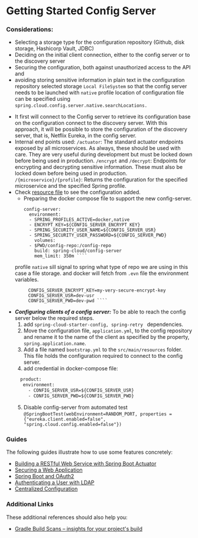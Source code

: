 # Getting Started Config Server
### Considerations:

- Selecting a storage type for the configuration repository (Github, disk storage, Hashicorp Vault, JDBC)
- Deciding on the initial client connection, either to the config server or to the discovery server
- Securing the configuration, both against unauthorized access to the API and
- avoiding storing sensitive information in plain text in the configuration repository
  selected storage ``Local FileSystem`` so that the config server needs to be launched with ``native`` profile
  location of configuration file can be specified using ``spring.cloud.config.server.native.searchLocations.``

* It first will connect to the Config server to retrieve its configuration base on the configuration connect to
  the discovery server. With this approach, it will be possible to store the configuration of the discovery server,
  that is, Netflix Eureka, in the config server.
* Internal end points used: ``/actuator``: The standard actuator endpoints exposed by all microservices.
  As always, these should be used with care. They are very useful during development but must be locked down before being used in production.
  ``/encrypt`` and ``/decrypt``: Endpoints for encrypting and decrypting sensitive information. These must also be locked down before being used in production.
  ``/{microservice}/{profile}``: Returns the configuration for the specified microservice and the specified Spring profile.
* Check [resource file](src/main/resources/application.yml) to see the configuration added.
  * Preparing the docker compose file to support the new config-server.
    ````
    config-server:
      environment:
      - SPRING_PROFILES_ACTIVE=docker,native
      - ENCRYPT_KEY=${CONFIG_SERVER_ENCRYPT_KEY}
      - SPRING_SECURITY_USER_NAME=${CONFIG_SERVER_USR}
      - SPRING_SECURITY_USER_PASSWORD=${CONFIG_SERVER_PWD}
        volumes:
      - $PWD/config-repo:/config-repo
        build: spring-cloud/config-server
        mem_limit: 350m ````
  profile ``native`` sill signal to spring what type of repo we are using in this case a file storage.
  and docker will fetch from ``.evn`` file the environment variables.
  ````shell
       CONFIG_SERVER_ENCRYPT_KEY=my-very-secure-encrypt-key
       CONFIG_SERVER_USR=dev-usr
       CONFIG_SERVER_PWD=dev-pwd ````
* ***Configuring clients of a config server:*** To be able to reach the config server below the required steps.
  1. add ``spring-cloud-starter-config, spring-retry `` dependencies.
  2. Move the configuration file, ``application.yml``, to the config repository and rename it 
     to the name of the client as specified by the property, ``spring.application.name``.
  3. Add a file named ``bootstrap.yml`` to the ``src/main/resources`` folder. This file holds the configuration required to connect to the config server.
  4. add credential in docker-compose file: 
  ````dockerfile
    product:
     environment:
       - CONFIG_SERVER_USR=${CONFIG_SERVER_USR}
       - CONFIG_SERVER_PWD=${CONFIG_SERVER_PWD}
  ````
  5. Disable config-server from automated test ``@SpringBootTest(webEnvironment=RANDOM_PORT, properties = {"eureka.client.enabled=false", "spring.cloud.config.enabled=false"})``


### Guides
The following guides illustrate how to use some features concretely:

* [Building a RESTful Web Service with Spring Boot Actuator](https://spring.io/guides/gs/actuator-service/)
* [Securing a Web Application](https://spring.io/guides/gs/securing-web/)
* [Spring Boot and OAuth2](https://spring.io/guides/tutorials/spring-boot-oauth2/)
* [Authenticating a User with LDAP](https://spring.io/guides/gs/authenticating-ldap/)
* [Centralized Configuration](https://spring.io/guides/gs/centralized-configuration/)

### Additional Links
These additional references should also help you:

* [Gradle Build Scans – insights for your project's build](https://scans.gradle.com#gradle)

